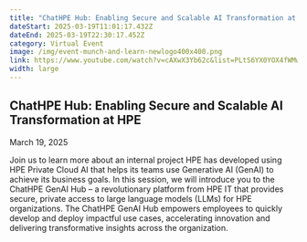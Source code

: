 ```yaml
---
title: "ChatHPE Hub: Enabling Secure and Scalable AI Transformation at HPE"
dateStart: 2025-03-19T11:01:17.432Z
dateEnd: 2025-03-19T22:30:17.452Z
category: Virtual Event
image: /img/event-munch-and-learn-newlogo400x400.png
link: https://www.youtube.com/watch?v=cAXwX3Yb62c&list=PLtS6YX0YOX4fWMwKbp9blyI1GLdXlbWjY
width: large
---
```

## ChatHPE Hub: Enabling Secure and Scalable AI Transformation at HPE

March 19, 2025

Join us to learn more about an internal project HPE has developed using HPE Private Cloud AI that helps its teams use Generative AI (GenAI) to achieve its business goals. In this session, we will introduce you to the ChatHPE GenAI Hub – a revolutionary platform from HPE IT that provides secure, private access to large language models (LLMs) for HPE organizations. The ChatHPE GenAI Hub empowers employees to quickly develop and deploy impactful use cases, accelerating innovation and delivering transformative insights across the organization.

